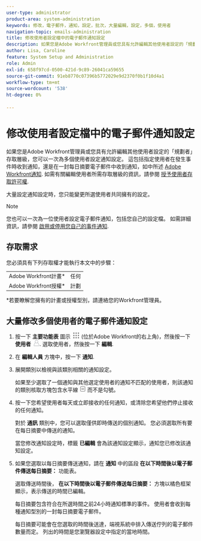 ```yaml
---
user-type: administrator
product-area: system-administration
keywords: 修改，電子郵件，通知，設定，批次，大量編輯，設定，多個，使用者
navigation-topic: emails-administration
title: 修改使用者設定檔中的電子郵件通知設定
description: 如果您是Adobe Workfront管理員或您具有允許編輯其他使用者設定的「規劃者」存取層級，您可以一次為多個使用者設定通知設定。 這包括指定使用者在發生事件時收到通知，還是如Adobe Workfront通知中所述，以每日摘要電子郵件收到。 如需有關編輯使用者所需存取層級的資訊，請參閱授予使用者存取權。
author: Lisa, Caroline
feature: System Setup and Administration
role: Admin
exl-id: 658f97cd-0500-421d-9c89-26041ca59655
source-git-commit: 91eb8770c07396b5772029e9d2370f0b1f10d4a1
workflow-type: tm+mt
source-wordcount: '538'
ht-degree: 0%

---
```


# 修改使用者設定檔中的電子郵件通知設定

如果您是Adobe Workfront管理員或您具有允許編輯其他使用者設定的「規劃者」存取層級，您可以一次為多個使用者設定通知設定。 這包括指定使用者在發生事件時收到通知，還是在一封每日摘要電子郵件中收到通知，如中所述 [Adobe Workfront通知](../../../workfront-basics/using-notifications/wf-notifications.md). 如需有關編輯使用者所需存取層級的資訊，請參閱 [授予使用者存取許可權](../../../administration-and-setup/add-users/configure-and-grant-access/grant-access-other-users.md).

大量設定通知設定時，您只能變更所選使用者共同擁有的設定。

>[!NOTE]
>
>您也可以一次為一位使用者設定電子郵件通知，包括您自己的設定檔。 如需詳細資訊，請參閱 [啟用或停用您自己的事件通知](../../../workfront-basics/using-notifications/activate-or-deactivate-your-own-event-notifications.md).


## 存取需求

您必須具有下列存取權才能執行本文中的步驟：

<table style="table-layout:auto"> 
 <col> 
 <col> 
 <tbody> 
  <tr> 
   <td role="rowheader">Adobe Workfront計畫*</td> 
   <td>任何</td> 
  </tr> 
  <tr> 
   <td role="rowheader">Adobe Workfront授權*</td> 
   <td>計劃</td> 
  </tr> 
 </tbody> 
</table>

&#42;若要瞭解您擁有的計畫或授權型別，請連絡您的Workfront管理員。

## 大量修改多個使用者的電子郵件通知設定

1. 按一下 **主要功能表** 圖示 ![](assets/main-menu-icon.png) (位於Adobe Workfront的右上角)，然後按一下 **使用者** ![](assets/users-icon-in-main-menu.png). 選取使用者，然後按一下 **編輯**.
1. 在 **編輯人員** 方塊中，按一下 **通知**.

1. 展開類別以檢視與該類別相關的通知設定。

   如果至少選取了一個通知與其他選定使用者的通知不匹配的使用者，則該通知的類別核取方塊包含水平線 ![](assets/straight-line-instead-of-checkmark.jpg) 而不是勾號。

1. 按一下您希望使用者每天或立即接收的任何通知，或清除您希望他們停止接收的任何通知。

   對於 **通訊** 類別中，您可以選取僅供即時傳送的個別通知。 您必須選取所有要在每日摘要中傳送的通知。

   當您修改通知設定時，標籤 **已編輯** 會為該通知設定顯示，通知您已修改該通知設定。

1. 如果您選取以每日摘要傳送通知，請在 **通知** 中的區段 **在以下時間後以電子郵件傳送每日摘要：** 功能表。

   選取傳送時間後， **在以下時間後以電子郵件傳送每日摘要：** 方塊以橘色框架顯示，表示傳送的時間已編輯。

   每日摘要包含符合在所選時間之前24小時通知標準的事件。 使用者會收到每種通知型別的一封每日摘要電子郵件。

   每日摘要可能會在您選取的時間後送達，端視系統中排入傳送佇列的電子郵件數量而定。 列出的時間是您瀏覽器設定中指定的當地時間。

